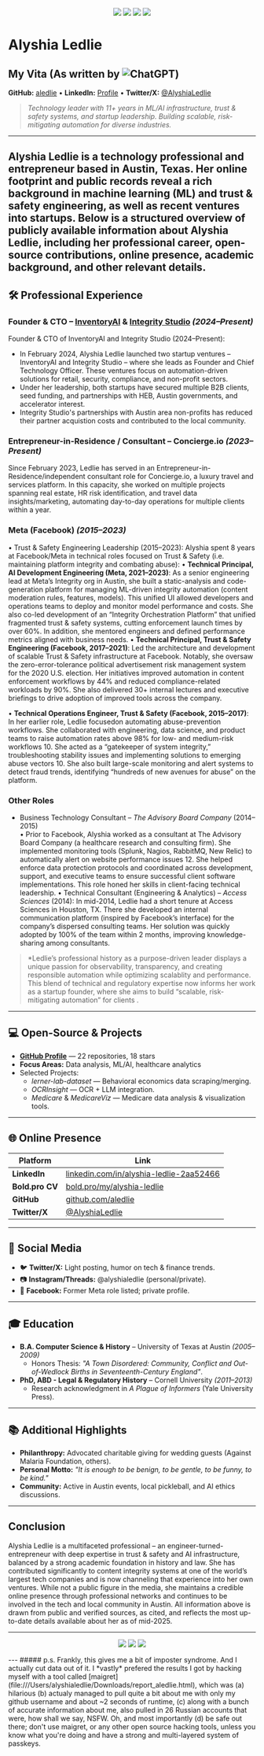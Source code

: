<!-- Banner or Profile Header (Optional) -->
<p align="center">
  <img src="https://img.shields.io/badge/ML%2FAI-Infrastructure-blueviolet?style=flat-square" />
  <img src="https://img.shields.io/badge/Trust%20%26%20Safety-Engineering-green?style=flat-square" />
  <img src="https://img.shields.io/badge/Location-Austin%2C%20TX-orange?style=flat-square" />
  <img src="https://img.shields.io/badge/Status-Founder%20%26%20CTO-red?style=flat-square" />
</p>

# Alyshia Ledlie
## My Vita (As written by ![ChatGPT](https://img.shields.io/badge/chatGPT-74aa9c?style=for-the-badge&logo=openai&logoColor=white))

**GitHub:** [aledlie](https://github.com/aledlie) • **LinkedIn:** [Profile](https://www.linkedin.com/in/alyshia-ledlie-2aa52466) • **Twitter/X:** [@AlyshiaLedlie](https://twitter.com/alyshialedlie)  

> *Technology leader with 11+ years in ML/AI infrastructure, trust & safety systems, and startup leadership. Building scalable, risk-mitigating automation for diverse industries.*  

---

Alyshia Ledlie is a technology professional and entrepreneur based in Austin, Texas. Her online
footprint and public records reveal a rich background in machine learning (ML) and trust & safety
engineering, as well as recent ventures into startups. Below is a structured overview of publicly available
information about Alyshia Ledlie, including her professional career, open-source contributions, online
presence, academic background, and other relevant details.
---

## 🛠 Professional Experience

### **Founder & CTO – [InventoryAI](#) & [Integrity Studio](#)** *(2024–Present)*
Founder & CTO of InventoryAI and Integrity Studio (2024–Present):
- In February 2024, Alyshia Ledlie launched two startup ventures – InventoryAI and Integrity Studio – where she leads as
Founder and Chief Technology Officer.  These ventures focus on automation-driven solutions for retail, security, compliance, and non-profit sectors.  
- Under her leadership, both startups have secured multiple B2B clients, seed funding, and partnerships with HEB, Austin governments, and accelerator interest.
- Integrity Studio's partnerships with Austin area non-profits has reduced their partner acquistion costs and contributed to the local community.

### **Entrepreneur-in-Residence / Consultant – Concierge.io** *(2023–Present)*
Since February 2023, Ledlie has served in an Entrepreneur-in-Residence/independent consultant role for Concierge.io, a
luxury travel and services platform. In this capacity, she worked on multiple projects spanning real estate, HR risk identification, and travel data insights/marketing,
automating day-to-day operations for multiple clients within a year.

### **Meta (Facebook)** *(2015–2023)*
• Trust & Safety Engineering Leadership (2015–2023): Alyshia spent 8 years at Facebook/Meta in technical roles focused on Trust & Safety (i.e. maintaining platform integrity and
combating abuse):
• **Technical Principal, AI Development Engineering (Meta, 2021–2023)**:
As a senior engineering lead at Meta’s Integrity org in Austin, she built a static-analysis and code-generation platform for managing ML-driven integrity automation (content moderation rules, features, models). This unified UI allowed developers and operations teams to deploy and monitor model performance and costs.
She also co-led development of an “Integrity Orchestration Platform” that unified fragmented trust & safety systems, cutting enforcement launch times by over 60%. In addition, she mentored engineers and defined performance metrics aligned with business needs.
• **Technical Principal, Trust & Safety Engineering (Facebook, 2017–2021)**:
Led the architecture and development of scalable Trust & Safety infrastructure at Facebook. Notably, she oversaw the zero-error-tolerance political advertisement risk management system for the 2020 U.S. election. Her initiatives improved automation in content enforcement workflows by 44% and reduced compliance-related workloads by 90%.  She also delivered 30+ internal lectures and executive briefings to drive adoption of improved tools across the company.

• **Technical Operations Engineer, Trust & Safety (Facebook, 2015–2017)**:
In her earlier role, Ledlie focusedon automating abuse-prevention workflows. She collaborated with engineering, data science, and product teams to raise automation rates above 98% for low- and medium-risk workflows 10. She acted as a “gatekeeper of system integrity,” troubleshooting stability issues and implementing solutions to emerging abuse vectors 10. She also built large-scale monitoring and alert systems to detect fraud trends, identifying “hundreds of new avenues for abuse” on the platform.


### **Other Roles**
- Business Technology Consultant – *The Advisory Board Company* (2014–2015)  
• Prior to Facebook, Alyshia worked as a consultant at The Advisory Board Company (a healthcare research and consulting firm). She implemented monitoring tools (Splunk, Nagios, RabbitMQ, New Relic) to
automatically alert on website performance issues 12. She helped enforce data protection protocols and coordinated across development, support, and executive teams to ensure successful client
software implementations. This role honed her skills in client-facing technical leadership.
•
Technical Consultant (Engineering & Analytics) – *Access Sciences* (2014): In mid-2014, Ledlie had a short tenure at Access Sciences in Houston, TX. There she developed an internal communication
platform (inspired by Facebook’s interface) for the company’s dispersed consulting teams. Her solution was quickly adopted by 100% of the team within 2 months, improving knowledge-sharing among consultants.


> *Ledlie’s professional history as a purpose-driven leader displays a unique passion for observability, transparency, and creating responsible automation while optimizing scalablity and performance. This blend of technical and regulatory expertise now informs her work as a startup founder, where she aims to build “scalable, risk-mitigating automation” for clients .

---

## 💻 Open-Source & Projects

- [**GitHub Profile**](https://github.com/aledlie) — 22 repositories, 18 stars  
- **Focus Areas:** Data analysis, ML/AI, healthcare analytics  
- Selected Projects:
  - *lerner-lab-dataset* — Behavioral economics data scraping/merging.  
  - *OCRInsight* — OCR + LLM integration.  
  - *Medicare* & *MedicareViz* — Medicare data analysis & visualization tools.  

---

## 🌐 Online Presence

| Platform      | Link |
|---------------|------|
| **LinkedIn**  | [linkedin.com/in/alyshia-ledlie-2aa52466](https://www.linkedin.com/in/alyshia-ledlie-2aa52466) |
| **Bold.pro CV** | [bold.pro/my/alyshia-ledlie](https://us.bold.pro/my/alyshia-ledlie) |
| **GitHub**    | [github.com/aledlie](https://github.com/aledlie) |
| **Twitter/X** | [@AlyshiaLedlie](https://twitter.com/alyshialedlie) |

---

## 📱 Social Media

- 🐦 **Twitter/X:** Light posting, humor on tech & finance trends.  
- 📷 **Instagram/Threads:** @alyshialedlie (personal/private).  
- 📘 **Facebook:** Former Meta role listed; private profile.  

---

## 🎓 Education

- **B.A. Computer Science & History** – University of Texas at Austin *(2005–2009)*  
  - Honors Thesis: *"A Town Disordered: Community, Conflict and Out-of-Wedlock Births in Seventeenth-Century England"*.  
- **PhD, ABD - Legal & Regulatory History** – Cornell University *(2011–2013)*  
  - Research acknowledgment in *A Plague of Informers* (Yale University Press).  

---

## 📚 Additional Highlights

- **Philanthropy:** Advocated charitable giving for wedding guests (Against Malaria Foundation, others).  
- **Personal Motto:** *"It is enough to be benign, to be gentle, to be funny, to be kind."*  
- **Community:** Active in Austin events, local pickleball, and AI ethics discussions.  

---

## Conclusion

Alyshia Ledlie is a multifaceted professional – an engineer-turned-entrepreneur with deep
expertise in trust & safety and AI infrastructure, balanced by a strong academic foundation in history and
law. She has contributed significantly to content integrity systems at one of the world’s largest tech
companies and is now channeling that experience into her own ventures. While not a public figure in the
media, she maintains a credible online presence through professional networks and continues to be
involved in the tech and local community in Austin. All information above is drawn from public and verified
sources, as cited, and reflects the most up-to-date details available about her as of mid-2025.


---

<p align="center">
  <img src="https://img.shields.io/badge/Focus-ML%2FAI%20Automation-blue?style=for-the-badge" />
  <img src="https://img.shields.io/badge/Trust%20%26%20Safety-Expert-green?style=for-the-badge" />
  <img src="https://img.shields.io/badge/Location-Austin%2C%20TX-orange?style=for-the-badge" />
</p>
---
##### p.s. Frankly, this gives me a bit of imposter syndrome.  And I actually cut data out of it.  I *vastly* prefered the results I got by hacking myself with a tool called [maigret](file:///Users/alyshialedlie/Downloads/report_aledlie.html), which was (a) hilarious (b) actualy managed to pull quite a bit about me with only my github username and about ~2 seconds of runtime, (c) along with a bunch of accurate information about me, also pulled in 26 Russian accounts that were, how shall we say, NSFW.  Oh, and most importantly (d) be safe out there; don't use maigret, or any other open source hacking tools, unless you know what you're doing and have a strong and multi-layered system of passkeys.  



